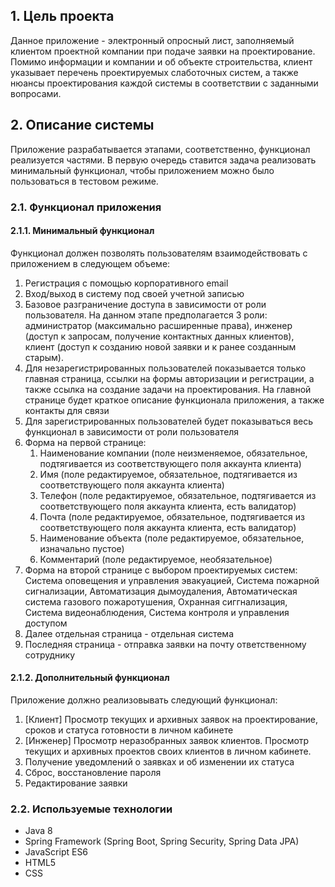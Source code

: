 ## 1. Цель проекта
Данное приложение - электронный опросный лист, заполняемый клиентом проектной компании при подаче заявки на проектирование. Помимо информации и компании и об объекте строительства, клиент указывает перечень проектируемых слаботочных систем, а также нюансы проектирования каждой системы в соответствии с заданными вопросами.
## 2. Описание системы
Приложение разрабатывается этапами, соответственно, функционал реализуется частями. В первую очередь ставится задача реализовать минимальный функционал, чтобы приложением можно было пользоваться в тестовом режиме.
### 2.1. Функционал приложения
#### 2.1.1. Минимальный функционал
Функционал должен позволять пользователям взаимодействовать с приложением в следующем объеме:
1. Регистрация с помощью корпоративного email
2. Вход/выход в систему под своей учетной записью
3. Базовое разграничение доступа в зависимости от роли пользователя. На данном этапе предполагается 3 роли: администратор (максимально расширенные права), инженер (доступ к запросам, получение контактных данных клиентов), клиент (доступ к созданию новой заявки и к ранее созданным старым).
4. Для незарегистрированных пользователей показывается только главная страница, ссылки на формы авторизации и регистрации, а также ссылка на создание задачи на проектирования. На главной странице будет краткое описание функционала приложения, а также контакты для связи
5. Для зарегистрированных пользователей будет показываться весь функционал в зависимости от роли пользователя
6. Форма на первой странице: 
   1. Наименование компании (поле неизменяемое, обязательное, подтягивается из соответствующего поля аккаунта клиента)
   2. Имя (поле редактируемое, обязательное, подтягивается из соответствующего поля аккаунта клиента)
   3. Телефон (поле редактируемое, обязательное, подтягивается из соответствующего поля аккаунта клиента, есть валидатор)
   4. Почта (поле редактируемое, обязательное, подтягивается из соответствующего поля аккаунта клиента, есть валидатор)
   5. Наименование объекта (поле редактируемое, обязательное, изначально пустое)
   6. Комментарий (поле редактируемое, необязательное)
7. Форма на второй странице с выбором проектируемых систем: Система оповещения и управления эвакуацией, Система пожарной сигнализации, Автоматизация дымоудаления, Автоматическая система газового пожаротушения, Охранная сиггнализация, Система видеонаблюдения, Система контроля и управления доступом
8. Далее отдельная страница - отдельная система
9. Последняя страница - отправка заявки на почту ответственному сотруднику
#### 2.1.2. Дополнительный функционал
Приложение должно реализовывать следующий функционал:
1. [Клиент] Просмотр текущих и архивных заявок на проектирование, сроков и статуса готовности в личном кабинете
2. [Инженер] Просмотр неразобранных заявок клиентов. Просмотр текущих и архивных проектов своих клиентов в личном кабинете.
3. Получение уведомлений о заявках и об изменении их статуса
4. Сброс, восстановление пароля
5. Редактирование заявки
### 2.2. Используемые технологии
- Java 8
- Spring Framework (Spring Boot, Spring Security, Spring Data JPA)
- JavaScript ES6
- HTML5
- CSS

